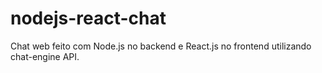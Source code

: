 # nodejs-react-chat
Chat web feito com Node.js no backend e React.js no frontend utilizando chat-engine API.
